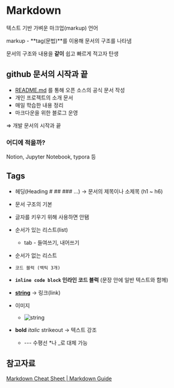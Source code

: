 # Markdown

텍스트 기반 가벼운 마크업(markup) 언어

markup - **tag(문법)**를 이용해 문서의 구조를 나타냄

문서의 구조와 내용을 **같이** 쉽고 빠르게 적고자 탄생

## github 문서의 시작과 끝

- [README.md](http://README.md) 를 통해 오픈 소스의 공식 문서 작성
- 개인 프로젝트의 소개 문서
- 매일 학습한 내용 정리
- 마크다운을 위한 블로그 운영

⇒ 개발 문서의 시작과 끝

### 어디에 적을까?

Notion, Jupyter Notebook, typora 등

## Tags

- 헤딩(Heading # ## ### ...) → 문서의 제목이나 소제목 (h1 ~ h6)

- 문서 구조의 기본
- 글자를 키우기 위해 사용하면 안됌

- 순서가 있는 리스트(list)
  - tab - 들여쓰기, 내어쓰기
- 순서가 없는 리스트
-  ```코드 블럭 (백틱 3개)```
- **`inline code block` 인라인 코드 블럭** (문장 안에 일반 텍스트와 함께)
- **[string](url)** → 링크(link)
- 이미지 
  - ![string](img_url)
- **bold** *italic* strikeout → 텍스트 강조
  - --- 수평선 *나 _로 대체 가능

## 참고자료

[Markdown Cheat Sheet | Markdown Guide](https://www.markdownguide.org/cheat-sheet/)